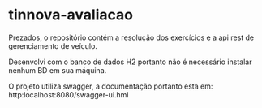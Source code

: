 # tinnova-avaliacao

Prezados, o repositório contém a resolução dos exercícios e a api rest de gerenciamento de veículo.

Desenvolvi com o banco de dados H2 portanto não é necessário instalar nenhum BD em sua máquina.

O projeto utiliza swagger, a documentação portanto esta em: http:localhost:8080/swagger-ui.hml
